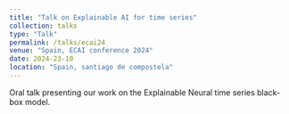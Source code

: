 ```yaml
---
title: "Talk on Explainable AI for time series"
collection: talks
type: "Talk"
permalink: /talks/ecai24
venue: "Spain, ECAI conference 2024"
date: 2024-23-10
location: "Spain, santiago de compostela"
---
```


Oral talk presenting our work on the Explainable Neural time series black-box model.
